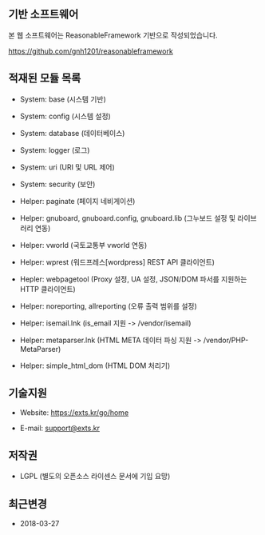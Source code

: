 ## 기반 소프트웨어

본 웹 소프트웨어는 ReasonableFramework 기반으로 작성되었습니다.

https://github.com/gnh1201/reasonableframework

## 적재된 모듈 목록

* System: base (시스템 기반)

* System: config (시스템 설정)

* System: database (데이터베이스)

* System: logger (로그)

* System: uri (URI 및 URL 제어)

* System: security (보안)

* Helper: paginate (페이지 네비게이션)

* Helper: gnuboard, gnuboard.config, gnuboard.lib (그누보드 설정 및 라이브러리 연동)

* Helper: vworld (국토교통부 vworld 연동)

* Helper: wprest (워드프레스[wordpress] REST API 클라이언트)

* Hepler: webpagetool (Proxy 설정, UA 설정, JSON/DOM 파서를 지원하는 HTTP 클라이언트)

* Helper: noreporting, allreporting (오류 출력 범위를 설정)

* Helper: isemail.lnk (is_email 지원 -> /vendor/isemail)

* Helper: metaparser.lnk (HTML META 데이터 파싱 지원 -> /vendor/PHP-MetaParser)

* Helper: simple_html_dom (HTML DOM 처리기)

## 기술지원

* Website: https://exts.kr/go/home

* E-mail: support@exts.kr

## 저작권

* LGPL (별도의 오픈소스 라이센스 문서에 기입 요망)

## 최근변경

* 2018-03-27
